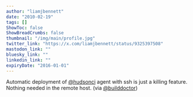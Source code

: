 ```yaml
---
author: "liamjbennett"
date: "2010-02-19"
tags: []
ShowToc: false
ShowBreadCrumbs: false
thumbnail: "/img/main/profile.jpg"
twitter_link: "https://x.com/liamjbennett/status/9325397508"
mastodon_link: ""
bluesky_link: ""
linkedin_link: ""
expiryDate: "2016-01-01"
---
```


Automatic deployment of [@hudsonci](https://x.com/hudsonci) agent with ssh is just a killing feature. Nothing needed in the remote host. (via [@builddoctor](https://x.com/builddoctor))

